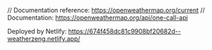 // Documentation reference: https://openweathermap.org/current
// Documentation: https://openweathermap.org/api/one-call-api



Deployed by Netlify: https://674f458dc81c9908bf20682d--weatherzeng.netlify.app/
